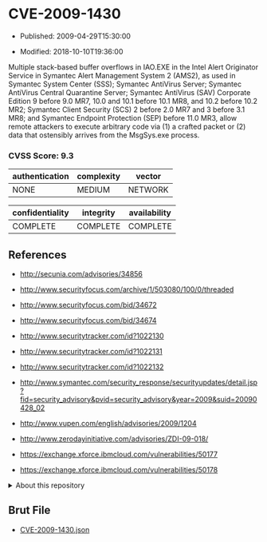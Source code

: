 # CVE-2009-1430

- Published: 2009-04-29T15:30:00

- Modified: 2018-10-10T19:36:00

Multiple stack-based buffer overflows in IAO.EXE in the Intel Alert Originator Service in Symantec Alert Management System 2 (AMS2), as used in Symantec System Center (SSS); Symantec AntiVirus Server; Symantec AntiVirus Central Quarantine Server; Symantec AntiVirus (SAV) Corporate Edition 9 before 9.0 MR7, 10.0 and 10.1 before 10.1 MR8, and 10.2 before 10.2 MR2; Symantec Client Security (SCS) 2 before 2.0 MR7 and 3 before 3.1 MR8; and Symantec Endpoint Protection (SEP) before 11.0 MR3, allow remote attackers to execute arbitrary code via (1) a crafted packet or (2) data that ostensibly arrives from the MsgSys.exe process.

### CVSS Score: **9.3**

| authentication | complexity | vector |
| --- | --- | --- |
| NONE | MEDIUM | NETWORK |

| confidentiality | integrity | availability |
| --- | --- | --- |
| COMPLETE | COMPLETE | COMPLETE |

## References

* http://secunia.com/advisories/34856

* http://www.securityfocus.com/archive/1/503080/100/0/threaded

* http://www.securityfocus.com/bid/34672

* http://www.securityfocus.com/bid/34674

* http://www.securitytracker.com/id?1022130

* http://www.securitytracker.com/id?1022131

* http://www.securitytracker.com/id?1022132

* http://www.symantec.com/security_response/securityupdates/detail.jsp?fid=security_advisory&pvid=security_advisory&year=2009&suid=20090428_02

* http://www.vupen.com/english/advisories/2009/1204

* http://www.zerodayinitiative.com/advisories/ZDI-09-018/

* https://exchange.xforce.ibmcloud.com/vulnerabilities/50177

* https://exchange.xforce.ibmcloud.com/vulnerabilities/50178

<details>
<summary>About this repository</summary> 

  This repository is part of the project [Live Hack CVE](https://github.com/Live-Hack-CVE). Main website can be found [www.live-hack.org](https://www.live-hack.org) 
  
  Made by [Sn0wAlice](https://github.com/Sn0wAlice) for the people that care about security and need to have a feed of the latest CVEs. Hope you enjoy it, don't forget to star the repo and follow me on [Twitter](https://twitter.com/Sn0wAlice) and [Github](https://github.com/Sn0wAlice). And that is my [personnal website](https://www.alice-snow.me/)

  - [Home Page](https://github.com/Live-Hack-CVE)
  - [Framework](https://github.com/Live-Hack-CVE/cve-framework)
  - [CVE database](https://github.com/Live-Hack-CVE/full_database)
  - [Changelog](https://github.com/Live-Hack-CVE/Changelog)
</details>

## Brut File

* [CVE-2009-1430.json](https://raw.githubusercontent.com/Live-Hack-CVE/full_database/main/cves/2009/CVE-2009-1430.json)


